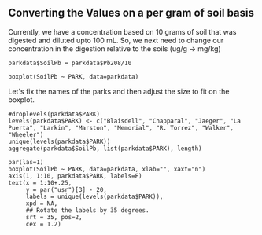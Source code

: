 ## Converting the Values on a per gram of soil basis

Currently, we have a concentration based on 10 grams of soil that was digested and diluted upto 100 mL. So, we next need to change our concentration in the digestion relative to the soils (ug/g -> mg/kg)
```{r convertunits}
parkdata$SoilPb = parkdata$Pb208/10 
```

```{r boxplot}
boxplot(SoilPb ~ PARK, data=parkdata)
```

Let's fix the names of the parks and then adjust the size to fit on the boxplot.

```{r fixnames}
#droplevels(parkdata$PARK)
levels(parkdata$PARK) <- c("Blaisdell", "Chapparal", "Jaeger", "La Puerta", "Larkin", "Marston", "Memorial", "R. Torrez", "Walker", "Wheeler")
unique(levels(parkdata$PARK))
aggregate(parkdata$SoilPb, list(parkdata$PARK), length)
```

```{r boxplot2}
par(las=1)
boxplot(SoilPb ~ PARK, data=parkdata, xlab="", xaxt="n")
axis(1, 1:10, parkdata$PARK, labels=F)
text(x = 1:10+.25,
     y = par("usr")[3] - 20,
     labels = unique(levels(parkdata$PARK)),
     xpd = NA,
     ## Rotate the labels by 35 degrees.
     srt = 35, pos=2,
     cex = 1.2)
```
